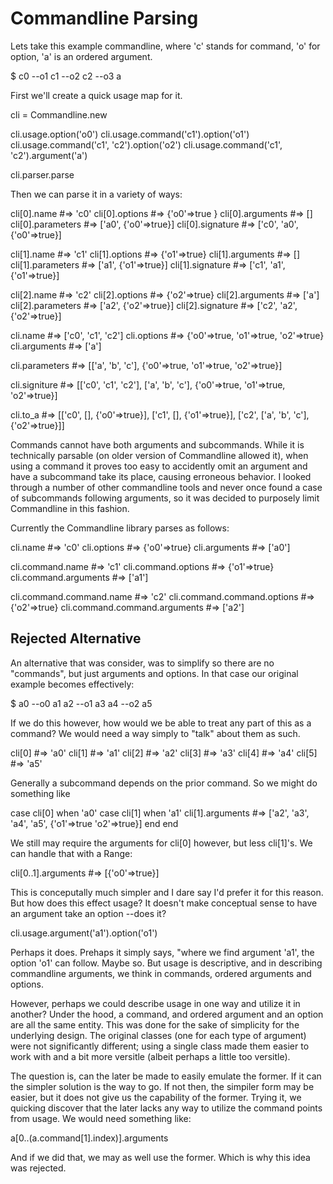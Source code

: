 Commandline Parsing
===================

Lets take this example commandline, where 'c' stands for command,
'o' for option, 'a' is an ordered argument.

  $ c0 --o1 c1 --o2 c2 --o3 a

First we'll create a quick usage map for it.

  cli = Commandline.new

  cli.usage.option('o0')
  cli.usage.command('c1').option('o1')
  cli.usage.command('c1', 'c2').option('o2')
  cli.usage.command('c1', 'c2').argument('a')

  cli.parser.parse

Then we can parse it in a variety of ways:

  cli[0].name        #=> 'c0'
  cli[0].options     #=> {'o0'=>true }
  cli[0].arguments   #=> []
  cli[0].parameters  #=> ['a0', {'o0'=>true}]
  cli[0].signature   #=> ['c0', 'a0', {'o0'=>true}]

  cli[1].name        #=> 'c1'
  cli[1].options     #=> {'o1'=>true}
  cli[1].arguments   #=> []
  cli[1].parameters  #=> ['a1', {'o1'=>true}]
  cli[1].signature   #=> ['c1', 'a1', {'o1'=>true}]

  cli[2].name        #=> 'c2'
  cli[2].options     #=> {'o2'=>true}
  cli[2].arguments   #=> ['a']
  cli[2].parameters  #=> ['a2', {'o2'=>true}]
  cli[2].signature   #=> ['c2', 'a2', {'o2'=>true}]

  cli.name           #=> ['c0', 'c1', 'c2']
  cli.options        #=> {'o0'=>true, 'o1'=>true, 'o2'=>true}
  cli.arguments      #=> ['a']

  cli.parameters
  #=> [['a', 'b', 'c'], {'o0'=>true, 'o1'=>true, 'o2'=>true}]
  
  cli.signiture
  #=> [['c0', 'c1', 'c2'], ['a', 'b', 'c'], {'o0'=>true, 'o1'=>true, 'o2'=>true}]

  cli.to_a
  #=> [['c0', [], {'o0'=>true}],
       ['c1', [], {'o1'=>true}],
       ['c2', ['a', 'b', 'c'], {'o2'=>true}]]

Commands cannot have both arguments and subcommands. While it is technically
parsable (on older version of Commandline allowed it), when using a command
it proves too easy to accidently omit an argument and have a subcommand take
its place, causing erroneous behavior. I looked through a number of other
commandline tools and never once found a case of subcommands following arguments,
so it was decided to purposely limit Commandline in this fashion.

Currently the Commandline library parses as follows:

  cli.name                        #=> 'c0'
  cli.options                     #=> {'o0'=>true}
  cli.arguments                   #=> ['a0']

  cli.command.name                #=> 'c1'
  cli.command.options             #=> {'o1'=>true}
  cli.command.arguments           #=> ['a1']

  cli.command.command.name        #=> 'c2'
  cli.command.command.options     #=> {'o2'=>true}
  cli.command.command.arguments   #=> ['a2']


Rejected Alternative 
--------------------

An alternative that was consider, was to simplify so there are no "commands",
but just arguments and options. In that case our original example 
becomes effectively:

  $ a0 --o0 a1 a2 --o1 a3 a4 --o2 a5

If we do this however, how would we be able to treat any part of this as a command?
We would need a way simply to "talk" about them as such.

  cli[0]  #=> 'a0'
  cli[1]  #=> 'a1'
  cli[2]  #=> 'a2'
  cli[3]  #=> 'a3'
  cli[4]  #=> 'a4'
  cli[5]  #=> 'a5'

Generally a subcommand depends on the prior command. So we might do something like

  case cli[0]
  when 'a0'
    case cli[1]
    when 'a1'
      cli[1].arguments #=> ['a2', 'a3', 'a4', 'a5', {'o1'=>true 'o2'=>true}]
    end
  end

We still may require the arguments for cli[0] however, but less cli[1]'s. We can
handle that with a Range:

  cli[0..1].arguments #=> [{'o0'=>true}]

This is conceputally much simpler and I dare say I'd prefer it for this reason.
But how does this effect usage? It doesn't make conceptual sense to have an
argument take an option --does it?

  cli.usage.argument('a1').option('o1')

Perhaps it does. Prehaps it simply says, "where we find argument 'a1', the option
'o1' can follow. Maybe so. But usage is descriptive, and in describing commandline
arguments, we think in commands, ordered arguments and options.

However, perhaps we could describe usage in one way and utilize it in another?
Under the hood, a command, and ordered argument and an option are all the same
entity. This was done for the sake of simplicity for the underlying design. The
original classes (one for each type of argument) were not significantly different;
using a single class made them easier to work with and a bit more versitle (albeit
perhaps a little too versitle).

The question is, can the later be made to easily emulate the former. If it can
the simpler solution is the way to go. If not then, the simpiler form may be
easier, but it does not give us the capability of the former. Trying it, we 
quicking discover that the later lacks any way to utilize the command points
from usage. We would need something like:

  a[0..(a.command[1].index)].arguments

And if we did that, we may as well use the former. Which is why this idea was rejected.




